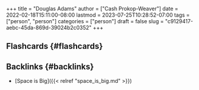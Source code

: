 +++
title = "Douglas Adams"
author = ["Cash Prokop-Weaver"]
date = 2022-02-18T15:11:00-08:00
lastmod = 2023-07-25T10:28:52-07:00
tags = ["person", "person"]
categories = ["person"]
draft = false
slug = "c9129417-aebc-45da-869d-39024b2c0352"
+++

## Flashcards {#flashcards}


## Backlinks {#backlinks}

-   [Space is Big]({{< relref "space_is_big.md" >}})
